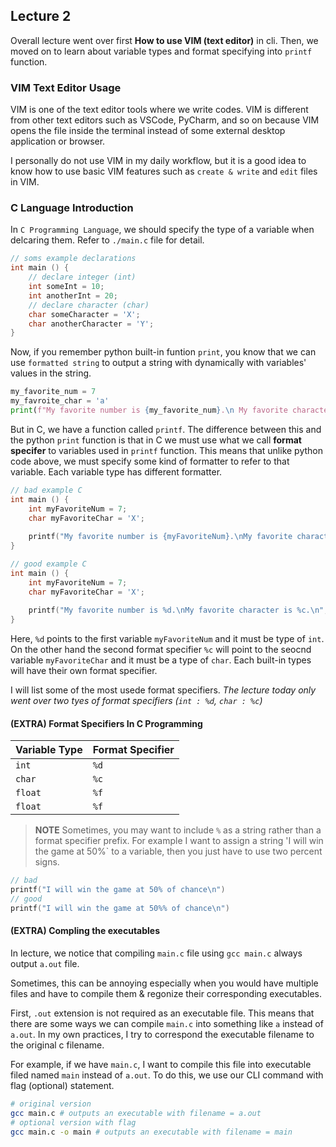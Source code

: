 ## Lecture 2

Overall lecture went over first **How to use VIM (text editor)** in cli. Then, we moved on to learn about variable types and format specifying into `printf` function. 

### VIM Text Editor Usage

VIM is one of the text editor tools where we write codes. VIM is different from other text editors such as VSCode, PyCharm, and so on because VIM opens the file inside the terminal instead of some external desktop application or browser.

I personally do not use VIM in my daily workflow, but it is a good idea to know how to use basic VIM features such as `create & write` and `edit` files in VIM. 

### C Language Introduction

In `C Programming Language`, we should specify the type of a variable when delcaring them. Refer to `./main.c` file for detail. 

```c
// soms example declarations
int main () {
    // declare integer (int)
    int someInt = 10;
    int anotherInt = 20;
    // declare character (char)
    char someCharacter = 'X';
    char anotherCharacter = 'Y';
}
```

Now, if you remember python built-in funtion `print`, you know that we can use `formatted string` to output a string with dynamically with variables' values in the string.

```python
my_favorite_num = 7
my_favroite_char = 'a'
print(f"My favorite number is {my_favorite_num}.\n My favorite character is {my_favorite_char}.")
```

But in C, we have a function called `printf`. The difference between this and the python `print` function is that in C we must use what we call **format specifer** to variables used in `printf` function. This means that unlike python code above, we must specify some kind of formatter to refer to that variable. Each variable type has different formatter.

```c
// bad example C
int main () {
    int myFavoriteNum = 7;
    char myFavoriteChar = 'X';
    
    printf("My favorite number is {myFavoriteNum}.\nMy favorite character is {myFavoriteCharacter}.\n")
}

// good example C
int main () {
    int myFavoriteNum = 7;
    char myFavoriteChar = 'X';
    
    printf("My favorite number is %d.\nMy favorite character is %c.\n", myFavoriteNum, myFavoriteChar)  
}
```

Here, `%d` points to the first variable `myFavoriteNum` and it must be type of `int`. On the other hand the second format specifier `%c` will point to the seocnd variable `myFavoriteChar` and it must be a type of `char`. Each built-in types will have their own format specifier.

I will list some of the most usede format specifiers. *The lecture today only went over two tyes of format specifiers (`int : %d`, `char : %c`)*

#### (EXTRA) Format Specifiers In C Programming

|Variable Type|Format Specifier|
|---|---|
|`int`|`%d`|
|`char`|`%c`|
|`float`|`%f`|
|`float`|`%f`|

> **NOTE** Sometimes, you may want to include `%` as a string rather than a format specifier prefix. For example I want to assign a string 'I will win the game at 50%` to a variable, then you just have to use two percent signs.

```c
// bad
printf("I will win the game at 50% of chance\n")
// good
printf("I will win the game at 50%% of chance\n")
```

#### (EXTRA) Compling the executables

In lecture, we notice that compiling `main.c` file using `gcc main.c` always output `a.out` file.

Sometimes, this can be annoying especially when you would have multiple files and have to compile them & regonize their corresponding executables. 

First, `.out` extension is not required as an executable file. This means that there are some ways we can compile `main.c` into something like `a` instead of `a.out`. In my own practices, I try to correspond the executable filename to the original c filename. 

For example, if we have `main.c`, I want to compile this file into executable filed named `main` instead of `a.out`. To do this, we use our CLI command with flag (optional) statement. 

```bash
# original version
gcc main.c # outputs an executable with filename = a.out 
# optional version with flag
gcc main.c -o main # outputs an executable with filename = main 
```